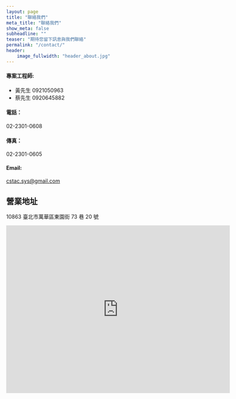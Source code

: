 ```yaml
---
layout: page
title: "聯絡我們"
meta_title: "聯絡我們"
show_meta: false
subheadline: ""
teaser: "期待您留下訊息與我們聯絡"
permalink: "/contact/"
header:
    image_fullwidth: "header_about.jpg"
---
```


#### 專案工程師:
+ 黃先生 0921050963
+ 蔡先生 0920645882

#### 電話：
02-2301-0608

#### 傳真：
02-2301-0605

#### Email:
<a href="mailto:cstac.sys@gmail.com">cstac.sys@gmail.com</a>

## 營業地址

10863 臺北市萬華區東園街 73 巷 20 號

<div class="google-maps">
<iframe class="col-xs-12" src="https://www.google.com.tw/maps/embed?pb=!1m18!1m12!1m3!1d3615.2335326048537!2d121.49719999999999!3d25.02614759999999!2m3!1f0!2f0!3f0!3m2!1i1024!2i768!4f13.1!3m3!1m2!1s0x3442a9b6aafa488d%3A0x3530be715607981a!2zMTA45Y-w5YyX5biC6JCs6I-v5Y2A5p2x5ZyS6KGXNzPlt7cyMOiZnw!5e0!3m2!1szh-TW!2stw!4v1434724240340" width="600" height="450" frameborder="0" style="border:0"></iframe>
</div>
